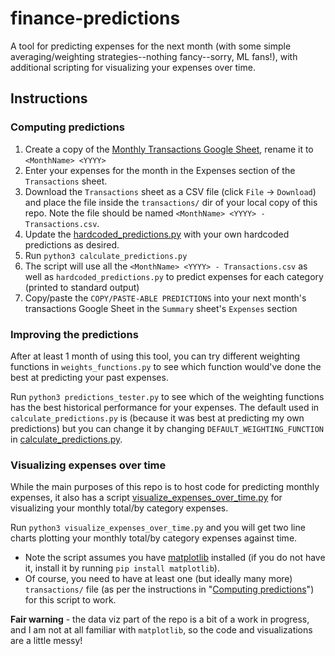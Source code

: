 # finance-predictions

A tool for predicting expenses for the next month (with some simple averaging/weighting strategies--nothing fancy--sorry, ML fans!), with additional scripting for visualizing your expenses over time.

## Instructions

### Computing predictions
1. Create a copy of the [Monthly Transactions Google Sheet](https://docs.google.com/spreadsheets/d/1tAU0B2JERHkkEBV7TIup-qKHJk2BSqA6kzL4jzG2Mac/edit?usp=sharing), rename it to `<MonthName> <YYYY>`
2. Enter your expenses for the month in the Expenses section of the `Transactions` sheet.
3. Download the `Transactions` sheet as a CSV file (click `File` -> `Download`) and place the file inside the `transactions/` dir of your local copy of this repo. Note the file should be named `<MonthName> <YYYY> - Transactions.csv`. 
4. Update the [hardcoded_predictions.py](./hardcoded_predictions.py) with your own hardcoded predictions as desired.
5. Run `python3 calculate_predictions.py`
6. The script will use all the `<MonthName> <YYYY> - Transactions.csv` as well as `hardcoded_predictions.py` to predict expenses for each category (printed to standard output)
7. Copy/paste the `COPY/PASTE-ABLE PREDICTIONS` into your next month's transactions Google Sheet in the `Summary` sheet's `Expenses` section

### Improving the predictions

After at least 1 month of using this tool, you can try different weighting functions in `weights_functions.py` to see which function would've done the best at predicting your past expenses. 

Run `python3 predictions_tester.py` to see which of the weighting functions has the best historical performance for your expenses. The default used in `calculate_predictions.py` is (because it was best at predicting my own predictions) but you can change it by changing `DEFAULT_WEIGHTING_FUNCTION` in [calculate_predictions.py](./calculate_predictions.py). 


### Visualizing expenses over time

While the main purposes of this repo is to host code for predicting monthly expenses, it also has a script [visualize_expenses_over_time.py](visualize_expenses_over_time.py) for visualizing your monthly total/by category expenses. 

Run `python3 visualize_expenses_over_time.py` and you will get two line charts plotting your monthly total/by category expenses against time. 
- Note the script assumes you have [matplotlib](https://pypi.org/project/matplotlib/) installed (if you do not have it, install it by running `pip install matplotlib`).
- Of course, you need to have at least one (but ideally many more) `transactions/` file (as per the instructions in "[Computing predictions](#computing-predictions)") for this script to work.

**Fair warning** - the data viz part of the repo is a bit of a work in progress, and I am not at all familiar with `matplotlib`, so the code and visualizations are a little messy!
